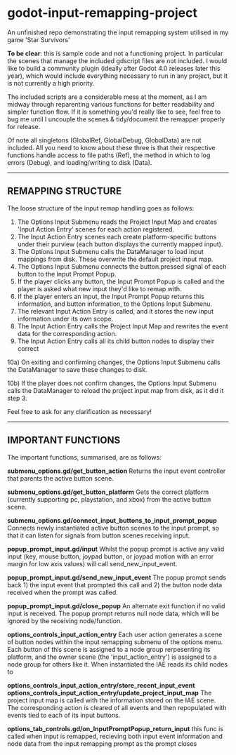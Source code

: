 # godot-input-remapping-project
An unfinished repo demonstrating the input remapping system utilised in my game 'Star Survivors'

**To be clear**: this is sample code and not a functioning project. In particular the scenes that manage the included gdscript files are not included. I would like to build a community plugin (ideally after Godot 4.0 releases later this year), which would include everything necessary to run in any project, but it is not currently a high priority.

The included scripts are a considerable mess at the moment, as I am midway through reparenting various functions for better readability and simpler function flow. If it is something you'd really like to see, feel free to bug me until I uncouple the scenes & tidy/document the remapper properly for release.

Of note all singletons (GlobalRef, GlobalDebug, GlobalData) are not included. All you need to know about these three is that their respective functions handle access to file paths (Ref), the method in which to log errors (Debug), and loading/writing to disk (Data).

---
**REMAPPING STRUCTURE**
---

The loose structure of the input remap handling goes as follows:

1) The Options Input Submenu reads the Project Input Map and creates 'Input Action Entry' scenes for each action registered.
2) The Input Action Entry scenes each create platform-specific buttons under their purview (each button displays the currently mapped input).
3) The Options Input Submenu calls the DataManager to load input mappings from disk. These overwrite the default project input map.
4) The Options Input Submenu connects the button.pressed signal of each button to the Input Prompt Popup.
5) If the player clicks any button, the Input Prompt Popup is called and the player is asked what new input they'd like to remap with.
6) If the player enters an input, the Input Prompt Popup returns this information, and button information, to the Options Input Submenu.
7) The relevant Input Action Entry is called, and it stores the new input information under its own scope.
8) The Input Action Entry calls the Project Input Map and rewrites the event data for the corresponding action.
9) The Input Action Entry calls all its child button nodes to display their correct 

10a) On exiting and confirming changes, the Options Input Submenu calls the DataManager to save these changes to disk.

10b) If the player does not confirm changes, the Options Input Submenu calls the DataManager to reload the project input map from disk, as it did it step 3.

Feel free to ask for any clarification as necessary!

---
**IMPORTANT FUNCTIONS**
---

The important functions, summarised, are as follows:

**submenu_options.gd/get_button_action**
Returns the input event controller that parents the active button scene.

**submenu_options.gd/get_button_platform**
Gets the correct platform (currently supporting pc, playstation, and xbox) from the active button scene.

**submenu_options.gd/connect_input_buttons_to_input_prompt_popup**
Connects newly instantiated active button scenes to the input prompt, so that it can listen for signals from button scenes receiving input.

**popup_prompt_input.gd/input**
Whilst the popup prompt is active any valid input (key, mouse button, joypad button, or joypad motion with an error margin for low axis values) will call send_new_input_event.

**popup_prompt_input.gd/send_new_input_event**
The popup prompt sends back 1) the input event that prompted this call and 2) the button node data received when the prompt was called.

**popup_prompt_input.gd/close_popup**
An alternate exit function if no valid input is received. The popup prompt returns null node data, which will be ignored by the receiving node/function.

**options_controls_input_action_entry**
Each user action generates a scene of button nodes within the input remapping submenu of the options menu. Each button of this scene is assigned to a node group rerpesenting its platform, and the owner scene (the 'input_action_entry') is assigned to a node group for others like it. When instantiated the IAE reads its child nodes to 

**options_controls_input_action_entry/store_recent_input_event**
**options_controls_input_action_entry/update_project_input_map**
The project input map is called with the information stored on the IAE scene. The corresponding action is cleared of all events and then repopulated with events tied to each of its input buttons.

**options_tab_controls.gd/on_InputPromptPopup_return_input**
this func is called when input is remapped, recieving both input event information and node data from the input remapping prompt as the prompt closes

